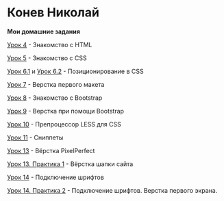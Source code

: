 # Конев Николай
__Мои домашние задания__

[Урок 4](https://prostonickart.github.io/lesson_4/) - Знакомство с HTML

[Урок 5](https://prostonickart.github.io/lesson_5/) - Знакомство с CSS

[Урок 6.1](https://prostonickart.github.io/lesson_6.1/) и [Урок 6.2](https://prostonickart.github.io/lesson_6.2/) - Позиционирование в CSS

[Урок 7](https://prostonickart.github.io/lesson_7/) - Верстка первого макета

[Урок 8](https://prostonickart.github.io/lesson_8/) - Знакомство с Bootstrap

[Урок 9](https://prostonickart.github.io/lesson_9/) - Верстка при помощи Bootstrap

[Урок 10](https://prostonickart.github.io/lesson_10/) - Препроцессор LESS для CSS

[Урок 11](https://prostonickart.github.io/lesson_11/) - Сниппеты

[Урок 13](https://prostonickart.github.io/lesson_13/) - Вёрстка PixelPerfect

[Урок 13. Практика 1](https://prostonickart.github.io/lesson_13_practice/) - Вёрстка шапки сайта

[Урок 14](https://prostonickart.github.io/lesson_14/) - Подключение шрифтов

[Урок 14. Практика 2](https://prostonickart.github.io/lesson_14_practice/) - Подключение шрифтов. Верстка первого экрана.
